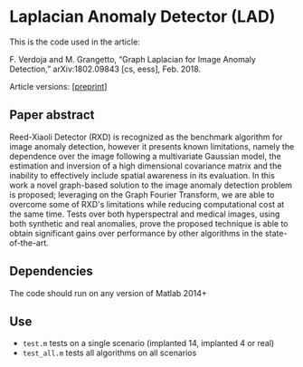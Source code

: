 # Laplacian Anomaly Detector (LAD)

This is the code used in the article:

F. Verdoja and M. Grangetto, “Graph Laplacian for Image Anomaly Detection,” arXiv:1802.09843 [cs, eess], Feb. 2018.

Article versions: [[preprint](https://arxiv.org/abs/1802.09843)]

## Paper abstract

Reed-Xiaoli Detector (RXD) is recognized as the benchmark algorithm for image anomaly detection, however it presents known limitations, namely the dependence over the image following a multivariate Gaussian model, the estimation and inversion of a high dimensional covariance matrix and the inability to effectively include spatial awareness in its evaluation. In this work a novel graph-based solution to the image anomaly detection problem is proposed; leveraging on the Graph Fourier Transform, we are able to overcome some of RXD's limitations while reducing computational cost at the same time. Tests over both hyperspectral and medical images, using both synthetic and real anomalies, prove the proposed technique is able to obtain significant gains over performance by other algorithms in the state-of-the-art.

## Dependencies

The code should run on any version of Matlab 2014+

## Use

* `test.m` tests on a single scenario (implanted 14, implanted 4 or real)
* `test_all.m` tests all algorithms on all scenarios
